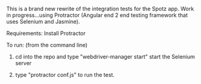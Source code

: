 This is a brand new rewrite of the integration tests for the Spotz app.  Work in progress...using Protractor (Angular end 2 end testing framework that uses Selenium and Jasmine).

Requirements: Install Protractor


To run:
(from the command line)

1. cd into the repo and type "webdriver-manager start" start the Selenium server

2. type "protractor conf.js" to run the test.

